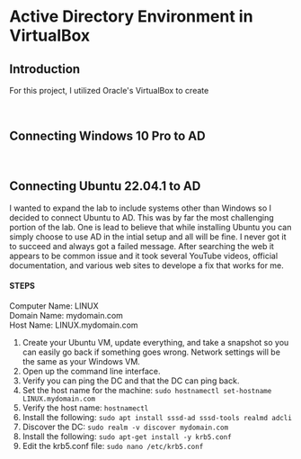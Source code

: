 # Active Directory Environment in VirtualBox

## Introduction

For this project, I utilized Oracle's VirtualBox to create  

<br />

## Connecting Windows 10 Pro to AD

<br />

## Connecting Ubuntu 22.04.1 to AD

I wanted to expand the lab to include systems other than Windows so I decided to connect Ubuntu to AD. This was by far the most challenging portion of the lab. One is lead to believe that while installing Ubuntu you can simply choose to use AD in the intial setup and all will be fine. I never got it to succeed and always got a failed message. After searching the web it appears to be common issue and it took several YouTube videos, official documentation, and various web sites to develope a fix that works for me. 

#### STEPS

Computer Name: LINUX <br>
Domain Name: mydomain.com <br>
Host Name: LINUX.mydomain.com

  1. Create your Ubuntu VM, update everything, and take a snapshot so you can easily go back if something goes wrong. Network settings will be the same as your  Windows VM.
  3. Open up the command line interface.
  4. Verify you can ping the DC and that the DC can ping back.
  5. Set the host name for the machine: ```sudo hostnamectl set-hostname LINUX.mydomain.com```
  6. Verify the host name: ```hostnamectl```
  7. Install the following: ```sudo apt install sssd-ad sssd-tools realmd adcli```
  8. Discover the DC: ```sudo realm -v discover mydomain.com```
  9. Install the following: ```sudo apt-get install -y krb5.conf```
  10. Edit the krb5.conf file: ```sudo nano /etc/krb5.conf```
  







